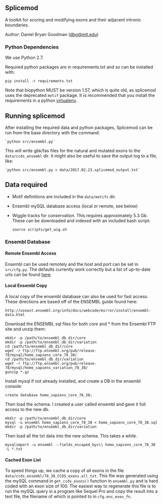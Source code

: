 ## Splicemod

A toolkit for scoring and modifying exons and their adjacent intronic boundaries.

Author: Daniel Bryan Goodman (dbg@mit.edu)

### Python Dependencies

We use Python 2.7.

Required python packages are in requirements.txt and so can be installed with:

```
pip install -r requirements.txt
```

Note that biopython MUST be version 1.57, which is quite old, as splicemod uses
the deprecated `motif` package. It is recommended that you install the requirements in
a python [virtualenv](http://docs.python-guide.org/en/latest/dev/virtualenvs/).

## Running splicemod

After installing the required data and python packages, Splicemod can be run from the base directory with the command:

	`python src/ensembl.py`

This will write gbk/fas files for the natural and mutated exons to the `data/ccds_ensembl` dir. It might also be useful to save the output log to a file, like:

	`python src/ensembl.py > data/2017.02.23.splicemod_output.txt`


## Data required

* Motif definitions are included in the `data/motifs` dir.

* Ensembl mySQL database access (local or remote, see below)

* Wiggle tracks for conservation. This requires approximately 5.3 Gb. These can be downloaded and indexed with
  an included bash script:

    ```
    source scripts/get_wig.sh
    ```

### Ensembl Database

#### Remote Ensembl Access

Ensembl can be used remotely and the host and port can be set in `src/cfg.py`. The defaults
currently work correctly but a list of up-to-date urls can be found [here](http://useast.ensembl.org/info/data/mysql.html).

#### Local Ensembl Copy

A local copy of the ensembl database can also be used for fast access. These directions are based off of the ENSEMBL guide found here:

`http://useast.ensembl.org/info/docs/webcode/mirror/install/ensembl-data.html`

Download the ENSEMBL sql files for both *core* and * from the Ensembl FTP site and unzip them:

```
mkdir -p /path/to/ensembl_db_dir/core
mkdir -p /path/to/ensembl_db_dir/variation
cd /path/to/ensembl_db_dir/core
wget -r ftp://ftp.ensembl.org/pub/release-78/mysql/homo_sapiens_core_78_38/
cd /path/to/ensembl_db_dir/variation
wget -r ftp://ftp.ensembl.org/pub/release-78/mysql/homo_sapiens_variation_78_38/
gunzip *.gz
```

Install mysql if not already installed, and create a DB in the ensembl console:

```
create database homo_sapiens_core_78_38;
```

Then load the schema. I created a user called ensembl and gave it full access to the new db.

```
mkdir -p /path/to/ensembl_db_dir/core
mysql -u ensembl homo_sapiens_core_78_38 < homo_sapiens_core_78_38.sql
mkdir -p /path/to/ensembl_db_dir/variation
```

Then load all the txt data into the new schema. This takes a while.

```
mysqlimport -u ensembl --fields_escaped_by=\\ homo_sapiens_core_78_38 -L *.txt
```

#### Cached Exon List

To speed things up, we cache a copy of all exons in the file `data/ccds_ensembl/78_38_CCDS_exons.all.txt`. This file was generated using the mySQL command in `get_ccds_exons()` function in `ensembl.py` and is hard coded with an exon size of 100. The easiest way to regenerate this file is to run the mySQL query in a program like Sequel Pro and copy the result into a text file, the filename of which is pointed to in `cfg.ens_exon_fn`.

